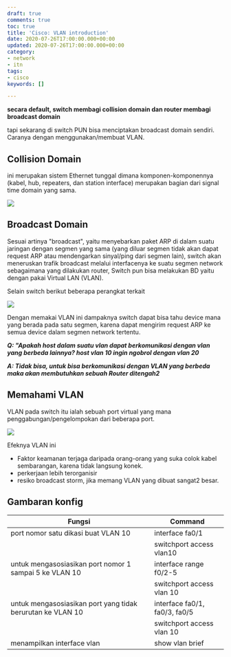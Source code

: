 ```yaml
---
draft: true
comments: true
toc: true
title: 'Cisco: VLAN introduction'
date: 2020-07-26T17:00:00.000+00:00
updated: 2020-07-26T17:00:00.000+00:00
category:
- network
- itn
tags:
- cisco
keywords: []

---
```

**secara default, switch membagi collision domain dan router membagi broadcast domain**

tapi sekarang di switch PUN bisa menciptakan broadcast domain sendiri. Caranya dengan menggunakan/membuat VLAN.

## Collision Domain

ini merupakan sistem Ethernet tunggal dimana komponen-komponennya (kabel, hub, repeaters, dan station interface) merupakan bagian dari signal time domain yang sama.

![](/images/screenshot-from-2020-07-27-15-43-12.png)

## Broadcast Domain

Sesuai artinya "broadcast", yaitu menyebarkan paket ARP di dalam suatu jaringan dengan segmen yang sama (yang diluar segmen tidak akan dapat request ARP atau mendengarkan sinyal/ping dari segmen lain), switch akan meneruskan trafik broadcast melalui interfacenya ke suatu segmen network sebagaimana yang dilakukan router, Switch pun bisa melakukan BD yaitu dengan pakai Virtual LAN (VLAN).

Selain switch berikut beberapa perangkat terkait

![](/images/screenshot-from-2020-07-27-16-12-13.png)

Dengan memakai VLAN ini dampaknya switch dapat bisa tahu device mana yang berada pada satu segmen, karena dapat mengirim request ARP ke semua device dalam segmen network tertentu.

**_Q: "Apakah host dalam suatu vlan dapat berkomunikasi dengan vlan yang berbeda lainnya? host vlan 10 ingin ngobrol dengan vlan 20_**

**_A: Tidak bisa, untuk bisa berkomunikasi dengan VLAN yang berbeda maka akan membutuhkan sebuah Router ditengah2_**

## Memahami VLAN

VLAN pada switch itu ialah sebuah port virtual yang mana penggabungan/pengelompokan dari beberapa port.

![](/images/screenshot-from-2020-07-27-16-22-02.png)

Efeknya VLAN ini

* Faktor keamanan terjaga daripada orang-orang yang suka colok kabel sembarangan, karena tidak langsung konek.
* perkerjaan lebih terorganisir
* resiko broadcast storm, jika memang VLAN yang dibuat sangat2 besar.

## Gambaran konfig
| Fungsi                                             | Command                       |
|----------------------------------------------------|-------------------------------|
| port nomor satu dikasi buat VLAN 10                     | interface fa0/1               |
|                                                         | switchport access vlan10      |
| untuk mengasosiasikan port nomor 1 sampai 5 ke VLAN 10  | interface range f0/2-5        |
|                                                         | switchport access vlan 10     |
| untuk mengasosiasikan port yang tidak berurutan ke VLAN 10    | interface fa0/1, fa0/3, fa0/5 |
|                                                         | switchport access vlan 10     |
| menampilkan interface vlan                              | show vlan brief               |